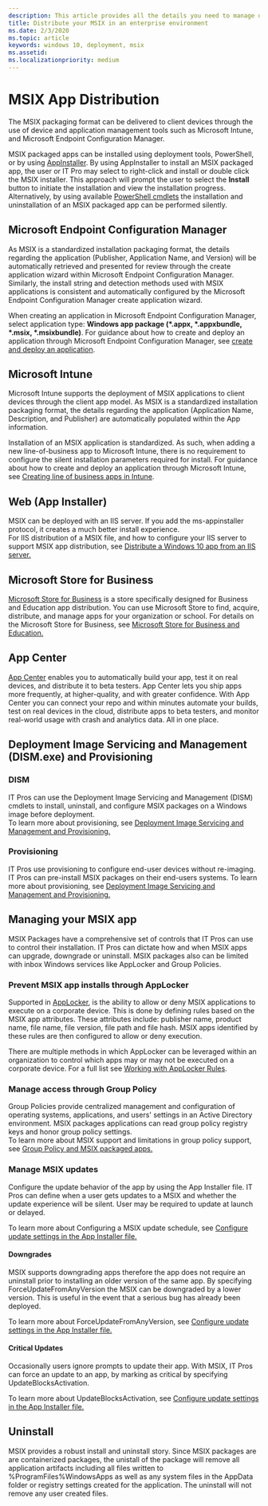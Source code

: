 ```yaml
---
description: This article provides all the details you need to manage deploying you MSIX applications in an enterprise environment.  This article is targeted at enterprise and IT Pros.
title: Distribute your MSIX in an enterprise environment
ms.date: 2/3/2020
ms.topic: article
keywords: windows 10, deployment, msix
ms.assetid:  
ms.localizationpriority: medium
---
```


#	MSIX App Distribution
The MSIX packaging format can be delivered to client devices through the use of device and application management tools such as Microsoft Intune, and Microsoft Endpoint Configuration Manager. 

MSIX packaged apps can be installed using deployment tools, PowerShell, or by using [AppInstaller](https://www.microsoft.com/p/app-installer/9nblggh4nns1?ocid=9nblggh4nns1_ORSEARCH_Bing&rtc=1&activetab=pivot:overviewtab). By using AppInstaller to install an MSIX packaged app, the user or IT Pro may select to right-click and install or double click the MSIX installer. This approach will prompt the user to select the **Install** button to initiate the installation and view the installation progress. Alternatively, by using available [PowerShell cmdlets](./powershell-msix-cmdlets.md) the installation and uninstallation of an MSIX packaged app can be performed silently.

##	Microsoft Endpoint Configuration Manager 

As MSIX is a standardized installation packaging format, the details regarding the application (Publisher, Application Name, and Version) will be automatically retrieved and presented for review through the create application wizard within Microsoft Endpoint Configuration Manager. Similarly, the install string and detection methods used with MSIX applications is consistent and automatically configured by the Microsoft Endpoint Configuration Manager create application wizard.

When creating an application in Microsoft Endpoint Configuration Manager, select application type: **Windows app package (*.appx, *.appxbundle, *.msix, *.msixbundle)**. For guidance about how to create and deploy an application through Microsoft Endpoint Configuration Manager, see [create and deploy an application](/configmgr/apps/get-started/create-and-deploy-an-application).

## Microsoft Intune

Microsoft Intune supports the deployment of MSIX applications to client devices through the client app model. As MSIX is a standardized installation packaging format, the details regarding the application (Application Name, Description, and Publisher) are automatically populated within the App information.

Installation of an MSIX application is standardized. As such, when adding a new line-of-business app to Microsoft Intune, there is no requirement to configure the silent installation parameters required for install. For guidance about how to create and deploy an application through Microsoft Intune, see [Creating line of business apps in Intune](/mem/intune/apps/lob-apps-windows).

## Web (App Installer)

MSIX can be deployed with an IIS server.  If you add the ms-appinstaller protocol, it creates a much better install experience.  
For IIS distribution of a MSIX file, and how to configure your IIS server to support MSIX app distribution, see [Distribute a Windows 10 app from an IIS server.](../app-installer/web-install-iis.md)

## Microsoft Store for Business

[Microsoft Store for Business](https://businessstore.microsoft.com/store) is a store specifically designed for Business and Education app distribution. You can use Microsoft Store to find, acquire, distribute, and manage apps for your organization or school.  For details on the Microsoft Store for Business, see [Microsoft Store for Business and Education.](/microsoft-store/)

## App Center

[App Center](https://appcenter.ms/) enables you to automatically build your app, test it on real devices, and distribute it to beta testers.  App Center lets you ship apps more frequently, at higher-quality, and with greater confidence.  With App Center you can connect your repo and within minutes automate your builds, test on real devices in the cloud, distribute apps to beta testers, and monitor real-world usage with crash and analytics data. All in one place.

## Deployment Image Servicing and Management (DISM.exe) and Provisioning

### DISM
IT Pros can use the Deployment Image Servicing and Management (DISM) cmdlets to install, uninstall, and configure MSIX packages on a Windows image before deployment.  
To learn more about provisioning, see [Deployment Image Servicing and Management and Provisioning.](deploy-preinstalled-apps.md)

### Provisioning
IT Pros use provisioning to configure end-user devices without re-imaging.  IT Pros can pre-install MSIX packages on their end-users systems.
To learn more about provisioning, see [Deployment Image Servicing and Management and Provisioning.](deploy-preinstalled-apps.md)

## Managing your MSIX app

MSIX Packages have a comprehensive set of controls that IT Pros can use to control their installation.  IT Pros can dictate how and when MSIX apps can upgrade, downgrade or uninstall.  MSIX packages also can be limited with inbox Windows services like AppLocker and Group Policies. 

###	Prevent MSIX app installs through AppLocker

Supported in [AppLocker](/windows/security/threat-protection/windows-defender-application-control/applocker/applocker-overview), is the ability to allow or deny MSIX applications to execute on a corporate device. This is done by defining rules based on the MSIX app attributes. These attributes include: publisher name, product name, file name, file version, file path and file hash. MSIX apps identified by these rules are then configured to allow or deny execution.

There are multiple methods in which AppLocker can be leveraged within an organization to control which apps may or may not be executed on a corporate device. For a full list see [Working with AppLocker Rules](/windows/security/threat-protection/windows-defender-application-control/applocker/working-with-applocker-rules).

### Manage access through Group Policy

Group Policies provide centralized management and configuration of operating systems, applications, and users' settings in an Active Directory environment. MSIX packages applications can read group policy registry keys and honor group policy settings.  
To learn more about MSIX support and limitations in group policy support, see [Group Policy and MSIX packaged apps.](../group-policy-msix.md)

### Manage MSIX updates

Configure the update behavior of the app by using the App Installer file.  IT Pros can define when a user gets updates to a MSIX and whether the update experience will be silent.  User may be required to update at launch or delayed.    

To learn more about Configuring a MSIX update schedule, see [Configure update settings in the App Installer file.](../app-installer/update-settings.md)

#### Downgrades

MSIX supports downgrading apps therefore the app does not require an uninstall prior to installing an older version of the same app. By specifying ForceUpdateFromAnyVersion the MSIX can be downgraded by a lower version. This is useful in the event that a serious bug has already been deployed.  

To learn more about ForceUpdateFromAnyVersion, see [Configure update settings in the App Installer file.](../app-installer/update-settings.md)

#### Critical Updates

Occasionally users ignore prompts to update their app.  With MSIX, IT Pros can force an update to an app, by marking as critical by specifying UpdateBlocksActivation.

To learn more about UpdateBlocksActivation, see [Configure update settings in the App Installer file.](../app-installer/update-settings.md)

## Uninstall

MSIX provides a robust install and uninstall story.  Since MSIX packages are are containerized packages, the unistall of the package will remove all application artifacts including all files written to  %ProgramFiles%WindowsApps as well as any system files in the AppData folder or registry settings created for the application.  The uninstall will not remove any user created files.

